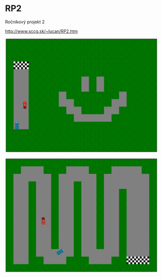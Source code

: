 # RP2
Ročníkový projekt 2

http://www.sccg.sk/~lucan/RP2.htm

![alt tag](https://github.com/Alienson/RP2/blob/master/project-images/Level_1.png "Level 1")

![alt tag](https://github.com/Alienson/RP2/blob/master/project-images/Level_2.png "Level 2")
